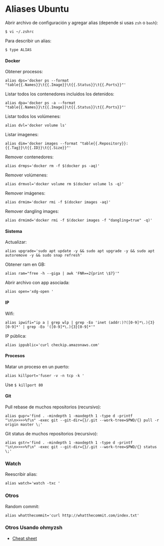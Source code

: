 # Aliases Ubuntu

Abrir archivo de configuración y agregar alias (depende si usas `zsh` o `bash`):
```
$ vi ~/.zshrc    
```

Para describir un alias:
```
$ type ALIAS
```

#### Docker

Obtener procesos:

```
alias dps='docker ps --format "table{{.Names}}\t{{.Image}}\t{{.Status}}\t{{.Ports}}"'
```

Listar todos los contenedores incluidos los detenidos:

```
alias dpa='docker ps -a --format "table{{.Names}}\t{{.Image}}\t{{.Status}}\t{{.Ports}}"'
```

Listar todos los volúmenes:

```
alias dvl='docker volume ls'
```

Listar imagenes:

```
alias dim='docker images --format "table{{.Repository}}:{{.Tag}}\t{{.ID}}\t{{.Size}}"'
```

Remover contenedores:

```
alias drmps='docker rm -f $(docker ps -aq)'
```

Remover volúmenes:

```
alias drmvol='docker volume rm $(docker volume ls -q)'
```

Remover imágenes:

```
alias drmim='docker rmi -f $(docker images -aq)'
```

Remover dangling images:

```
alias drmimd='docker rmi -f $(docker images -f "dangling=true" -q)'
```

#### Sistema

Actualizar:

```
alias upgrade='sudo apt update -y && sudo apt upgrade -y && sudo apt autoremove -y && sudo snap refresh'
```

Obtener ram en GB:

```
alias ram="free -h --giga | awk 'FNR==2{print \$7}'"
```

Abrir archivo con app asociada:

```
alias open='xdg-open '
```

#### IP

Wifi:

```
alias ipwifi="ip a | grep wlp | grep -Eo 'inet (addr:)?([0-9]*\.){3}[0-9]*' | grep -Eo '([0-9]*\.){3}[0-9]*'"
```

IP pública:

```
alias ippublic='curl checkip.amazonaws.com'
```

#### Procesos

Matar un proceso en un puerto:

```
alias killport='fuser -v -n tcp -k '
```

Use `$ killport 80`

#### Git

Pull rebase de muchos repositorios (recursivo):

```
alias gupr='find . -mindepth 1 -maxdepth 1 -type d -printf "\n\n>>>>%f\n" -exec git --git-dir={}/.git --work-tree=$PWD/{} pull -r origin master \;'
```

Git status de muchos repositorios (recursivo):

```
alias gstr='find . -mindepth 1 -maxdepth 1 -type d -printf "\n\n>>>>%f\n" -exec git --git-dir={}/.git --work-tree=$PWD/{} status \;'
```

### Watch

Reescribir alias:
```
alias watch='watch -txc '
```

### Otros

Random commit:

```
alias whatthecommit='curl http://whatthecommit.com/index.txt'
```

### Otros Usando ohmyzsh

- [Cheat sheet](https://github.com/robbyrussell/oh-my-zsh/wiki/Cheatsheet)
